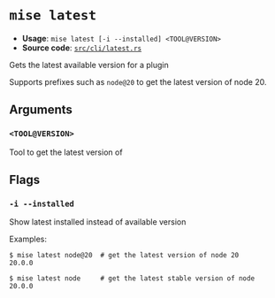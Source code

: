 # `mise latest`

- **Usage**: `mise latest [-i --installed] <TOOL@VERSION>`
- **Source code**: [`src/cli/latest.rs`](https://github.com/jdx/mise/blob/main/src/cli/latest.rs)

Gets the latest available version for a plugin

Supports prefixes such as `node@20` to get the latest version of node 20.

## Arguments

### `<TOOL@VERSION>`

Tool to get the latest version of

## Flags

### `-i --installed`

Show latest installed instead of available version

Examples:

```
$ mise latest node@20  # get the latest version of node 20
20.0.0
```

```
$ mise latest node     # get the latest stable version of node
20.0.0
```
